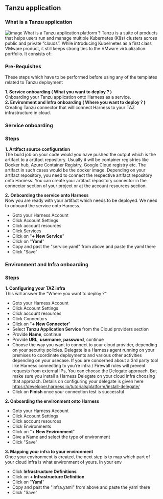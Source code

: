 ## Tanzu application
### What is a Tanzu application 
![image](https://github.com/boopesh007/Harness-Template-library/assets/68562380/fc89e14b-e3f7-4253-9e83-ea0162afb6ee)
What is a Tanzu application platform ?
Tanzu is a suite of products that helps users run and manage multiple Kubernetes (K8s) clusters across public and private “clouds”. While introducing Kubernetes as a first class VMware product, it still keeps strong ties to the VMware virtualization portfolio. It consists of:
### Pre-Requisites 
These steps which have to be performed before using any of the templates related to Tanzu deployment  

**1. Service onboarding ( What you want to deploy ? )**   
Onboarding your Tanzu application onto Harness as a service.  
**2. Environment and Infra onboarding ( Where you want to deploy ? )**  
Creating Tanzu connector that will connect Harness to your TAZ infrastructure in cloud. 

### Service onboarding
### Steps
**1. Artifact source configuration**  
The build job on your code would you have pushed the output which is the artifact to a artifact repository. Usually it will be container registries like Docker hub, Azure Container Registry, Google Cloud registry etc. The artifact in such cases would be the docker image. Depending on your artifact repository, you need to connect the respective artifact repository onto Harness. You can create your artifact repository connector in the connector section of your project or at the account resources section.  

**2.** **Onboarding the service onto Harness**  
Now you are ready with your artifact which needs to be deployed. We need to onboard the service onto Harness.
* Goto your Harness Account
* Click Account Settings 
* Click account resources
* Click Services 
* Click on "**+ New Service**"
* Click on "**Yaml**"
* Copy and past the "service.yaml" from above and paste the yaml there
* Click "Save"

### Environment and Infra onboarding
### Steps
**1. Configuring your TAZ infra**  
This will answer the "Where you want to deploy ?" 
* Goto your Harness Account
* Click Account Settings
* Click account resources
* Click Connectors 
*  Click on "**+ New Connector**"
* Select **Tanzu Application Service** from the Cloud providers section
* Provide **Name**, continue 
* Provide **URL**, **username**, **password**, continue
* Choose the way you want to connect to your cloud provider, depending on your security policies. Delegate is a Harness agent running on your premises to coordinate deployments and various other activities depending on your usecase. If you are concerned about a 3rd party tool like Harness connecting to you're infra / Firewall rules will prevent requests from external IPs, You can choose the Delegate approach. But make sure you install a Harness Delegate on your cloud infra choosing that approach. Details on configuring your delegate is given here https://developer.harness.io/tutorials/platform/install-delegate/
* Click on **Finish** once your connection test is successful 

**2. Onboarding the environment onto Harness**
* Goto your Harness Account
* Click Account Settings
* Click account resources
* Click Environments
* Click on "**+ New Environment**"
* Give a Name and select the type of environment
* Click "Save"

**3. Mapping your infra to your environment**  
Once your environment is created, the next step is to map which part of your cloud infra is what environment of yours. 
In your env 
* Click **Infrastructure Definitions**
* Click on **+ Infrastructure Definition**
* Click on "**Yaml**"
* Copy and past the "infra.yaml" from above and paste the yaml there
* Click "Save"



